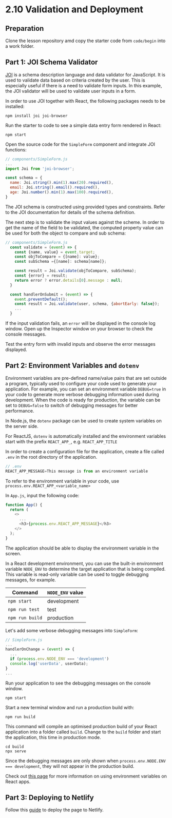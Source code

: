 # 2.10 Validation and Deployment
## Preparation

Clone the lesson repository amd copy the starter code from `code/begin` into a work folder.

## Part 1: JOI Schema Validator

[JOI](https://joi.dev/) is a schema description language and data validator for JavaScript. 
It is used to validate data based on criteria created by the user. This is especially useful 
if there is a need to validate form inputs. In this example, the JOI validator will 
be used to validate user inputs in a form.

In order to use JOI together with React, the following packages needs to be installed:

```
npm install joi joi-browser
```
Run the starter to code to see a simple data entry form rendered in React:

```
npm start
```
Open the source code for the `SimpleForm` component and integrate JOI functions:

```js
// components/SimpleForm.js
...
import Joi from 'joi-browser';

const schema = {
  name: Joi.string().min(1).max(20).required(),
  email: Joi.string().email().required(),
  age: Joi.number().min(1).max(100).required(),
}
```
The JOI schema is constructed using provided types and constraints. Refer to the JOI documentation
for details of the schema definition.

The next step is to validate the input values against the scheme. In order to get the name of the field to be validated, the computed property value can be used for both the object to compare and sub schema:

```js
// components/SimpleForm.js
  const validate = (event) => {
    const {name, value} = event.target;
    const objToCompare = {[name]: value};
    const subSchema ={[name]: schema[name]};

    const result = Joi.validate(objToCompare, subSchema);
    const {error} = result;
    return error ? error.details[0].message : null;
  }

  const handlerOnSubmit = (event) => {
    event.preventDefault();
    const result = Joi.validate(user, schema, {abortEarly: false});
    ...
  }
```
If the input validation fails, an `error` will be displayed in the console log window. 
Open up the Inspector window on your browser to check the console messages.

Test the entry form with invalid inputs and observe the error messages displayed.

## Part 2: Environment Variables and `dotenv`

Environment variables are pre-defined name/value pairs that are set outside a program, 
typically used to configure your code used to generate your application. For example, 
you can set an environment variable `DEBUG=true` in your code to generate more verbose 
debugging information used during development. When the code is ready for production, 
the variable can be set to `DEBUG=false` to switch of debugging messages for better
performance.

In Node.js, the `dotenv` package can be used to create system variables on the server side.

For ReactJS, `dotenv` is automatically installed and the environment variables start with 
the prefix `REACT_APP_`, e.g. `REACT_APP_TITLE`

In order to create a configuration file for the application, create a file called `.env` 
in the root directory of the application.

```js
// .env
REACT_APP_MESSAGE=This message is from an environment variable
```

To refer to the environment variable in your code, use `process.env.REACT_APP_<variable_name>`

In `App.js`, input the following code:

```js
function App() {
  return (
    <> 
      ...
      <h3>{process.env.REACT_APP_MESSAGE}</h3>
    </>
  );
}
```
The application should be able to display the environment variable in the screen.

In a React development environment, you can use the built-in environment variable 
`NODE_ENV` to determine the target application that is being compiled. This
variable is read-only variable can be used to toggle debugging messages, for example.

| Command | `NODE_ENV` value |
|---|---|
| `npm start` | development |
| `npm run test` | test |
| `npm run build` | production | 

Let's add some verbose debugging messages into `SimpleForm`:
```js
// SimpleForm.js
...
handlerOnChange = (event) => {
  ...
  if (process.env.NODE_ENV === 'development')
  console.log('userData', userData);
}
...
```
Run your application to see the debugging messages on the console window.

```
npm start
```
Start a new terminal window and run a production build with:
```
npm run build
```
This command will compile an optimised production build of your React 
application into a folder called `build`. Change to the `build` folder
and start the application, this time in production mode.
```
cd build
npx serve
```
Since the debugging messages are only shown when `process.env.NODE.ENV === development`,
they will not appear in the production build.

Check out [this page](https://create-react-app.dev/docs/adding-custom-environment-variables/) 
for more information on using environment variables on React apps.

## Part 3: Deploying to Netlify

Follow this [guide](https://www.freecodecamp.org/news/publish-your-website-netlify-github/) to deploy the page to Netlify. 